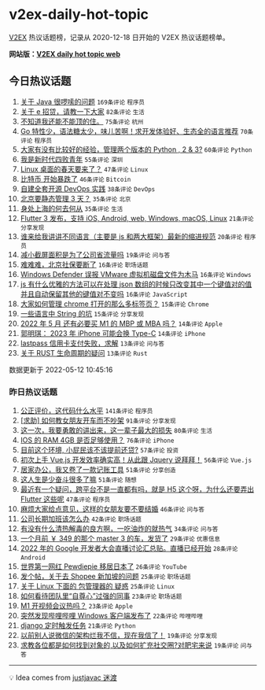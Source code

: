 # v2ex-daily-hot-topic

[V2EX](https://www.v2ex.com/) 热议话题榜，记录从 2020-12-18 日开始的 V2EX 热议话题榜单。

**网站版：[V2EX daily hot topic web](https://boojack.github.io/v2ex-daily-hot-topic-web/)**

## 今日热议话题

<!-- TODAY BEGIN -->

1. [关于 Java 很啰嗦的问题](https://www.v2ex.com/t/852381) `169条评论` `程序员`
1. [关于 e 招贷，请教一下大家](https://www.v2ex.com/t/852356) `82条评论` `生活`
1. [不知道我还能不能顶的住。](https://www.v2ex.com/t/852343) `75条评论` `杭州`
1. [Go 特性少，语法糖太少，味儿苦啊！求开发体验好、生态全的语言推荐](https://www.v2ex.com/t/852388) `70条评论` `程序员`
1. [大家有没有比较好的经验，管理两个版本的 Python , 2 & 3?](https://www.v2ex.com/t/852314) `60条评论` `Python`
1. [我是新时代四败青年](https://www.v2ex.com/t/852316) `55条评论` `深圳`
1. [Linux 桌面的春天要来了？](https://www.v2ex.com/t/852363) `47条评论` `Linux`
1. [比特币 开始暴跌了](https://www.v2ex.com/t/852413) `46条评论` `Bitcoin`
1. [自建全套开源 DevOps 实践](https://www.v2ex.com/t/852433) `38条评论` `DevOps`
1. [北京要静态管理 3 天？](https://www.v2ex.com/t/852454) `35条评论` `北京`
1. [身处上海的何去何从](https://www.v2ex.com/t/852392) `35条评论` `生活`
1. [Flutter 3 发布，支持 iOS, Android, web, Windows, macOS, Linux](https://www.v2ex.com/t/852315) `21条评论` `分享发现`
1. [谁来给我讲讲不同语言（主要是 js 和两大框架）最新的缩进规范](https://www.v2ex.com/t/852405) `20条评论` `程序员`
1. [减小截屏面积是为了公司省流量吗](https://www.v2ex.com/t/852401) `19条评论` `问与答`
1. [难难难，北京社保要断了](https://www.v2ex.com/t/852380) `16条评论` `职场话题`
1. [Windows Defender 误报 VMware 虚拟机磁盘文件为木马](https://www.v2ex.com/t/852362) `16条评论` `Windows`
1. [js 有什么优雅的方法可以在处理 json 数组的时候只改变其中一个键值对的值并且自动保留其他的键值对不变吗](https://www.v2ex.com/t/852327) `16条评论` `JavaScript`
1. [大家如何管理 chrome 打开的那么多标签页？](https://www.v2ex.com/t/852445) `15条评论` `Chrome`
1. [一些语言中 String 的坑](https://www.v2ex.com/t/852409) `15条评论` `分享发现`
1. [2022 年 5 月 还有必要买 M1 的 MBP 或 MBA 吗？](https://www.v2ex.com/t/852366) `14条评论` `Apple`
1. [郭明琪： 2023 年 iPhone 可能会换 Type-C](https://www.v2ex.com/t/852331) `14条评论` `iPhone`
1. [lastpass 信用卡支付失败，求解](https://www.v2ex.com/t/852427) `13条评论` `问与答`
1. [关于 RUST 生命周期的疑问](https://www.v2ex.com/t/852344) `13条评论` `Rust`

数据更新于 2022-05-12 10:45:16

<!-- TODAY END -->

### 昨日热议话题

<!-- YESTERDAY BEGIN -->

1. [公正评价，这代码什么水平](https://www.v2ex.com/t/852125) `141条评论` `程序员`
1. [[求助] 如何教女朋友开车而不吵架](https://www.v2ex.com/t/852119) `91条评论` `分享发现`
1. [这一次，我要勇敢的讲出来，这一辈子最大的损失](https://www.v2ex.com/t/852227) `80条评论` `生活`
1. [IOS 的 RAM 4GB 是否足够使用？](https://www.v2ex.com/t/852189) `76条评论` `iPhone`
1. [目前这个环境, 小屁民该不该提前还贷?](https://www.v2ex.com/t/852107) `57条评论` `投资`
1. [初次上手 Vue.js 开发效率确实高！从此跟 Jquery 说拜拜！](https://www.v2ex.com/t/852221) `56条评论` `Vue.js`
1. [居家办公，我又卷了一款记账工具](https://www.v2ex.com/t/852108) `51条评论` `分享创造`
1. [这人生是少奋斗很多了嘛](https://www.v2ex.com/t/852183) `51条评论` `随想`
1. [最近有一个疑问，跨平台不是一直都有吗，就是 H5 这个呀，为什么还要弄出 Flutter 这些呢](https://www.v2ex.com/t/852191) `47条评论` `程序员`
1. [麻烦大家给点意见，这样的女朋友要不要结婚](https://www.v2ex.com/t/852301) `46条评论` `问与答`
1. [公司长期加班该怎么办](https://www.v2ex.com/t/852120) `42条评论` `职场话题`
1. [有没有什么清热解毒的良方啊，一吃油炸的就热气](https://www.v2ex.com/t/852197) `34条评论` `问与答`
1. [一个月前 ￥ 349 的那个 master 3 的车，发货了](https://www.v2ex.com/t/852113) `29条评论` `优惠信息`
1. [2022 年的 Google 开发者大会直播讨论汇总贴。直播已经开始](https://www.v2ex.com/t/852300) `28条评论` `Android`
1. [世界第一网红 Pewdiepie 移居日本了](https://www.v2ex.com/t/852272) `26条评论` `YouTube`
1. [发个帖，关于去 Shopee 新加坡的问题](https://www.v2ex.com/t/852240) `25条评论` `职场话题`
1. [关于 Linux 下面的 包管理器的 疑惑](https://www.v2ex.com/t/852203) `25条评论` `Linux`
1. [如何看待团队里“自尊心”过强的同事](https://www.v2ex.com/t/852178) `23条评论` `职场话题`
1. [M1 开视频会议热吗？](https://www.v2ex.com/t/852166) `23条评论` `Apple`
1. [突然发现哔哩哔哩 Windows 客户端发布了](https://www.v2ex.com/t/852231) `22条评论` `哔哩哔哩`
1. [django 定时触发任务](https://www.v2ex.com/t/852128) `21条评论` `Python`
1. [以前别人说微信的架构烂我不信，现在我信了！](https://www.v2ex.com/t/852268) `19条评论` `分享发现`
1. [求教各位都是如何找到对象的,以及如何扩充社交圈?对肥宅来说](https://www.v2ex.com/t/852251) `19条评论` `问与答`

<!-- YESTERDAY END -->

---

💡 Idea comes from [justjavac 迷渡](https://github.com/justjavac/)
